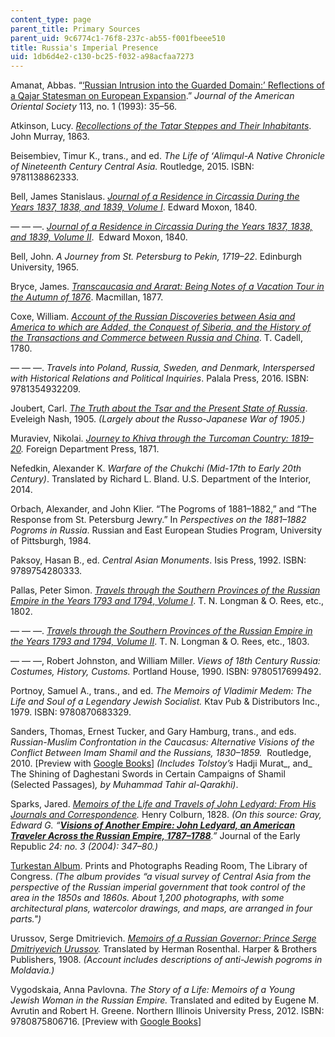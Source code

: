 ```yaml
---
content_type: page
parent_title: Primary Sources
parent_uid: 9c6774c1-76f8-237c-ab55-f001fbeee510
title: Russia's Imperial Presence
uid: 1db6d4e2-c130-bc25-f032-a98acfaa7273
---
```


Amanat, Abbas. “[‘Russian Intrusion into the Guarded Domain:’ Reflections of a Qajar Statesman on European Expansion](https://go.gale.com/ps/anonymous?id=GALE%7CA14320847&sid=googleScholar&v=2.1&it=r&linkaccess=abs&issn=00030279&p=AONE&sw=w).” _Journal of the American Oriental Society_ 113, no. 1 (1993): 35–56.

Atkinson, Lucy. _[Recollections of the Tatar Steppes and Their Inhabitants](https://www.google.com/books/edition/Recollections_of_Tartar_Steppes_and_Thei/MHgEAAAAYAAJ?hl=en&gbpv=1)_. John Murray, 1863. 

Beisembiev, Timur K., trans., and ed. _The Life of ʻAlimqul-A Native Chronicle of Nineteenth Century Central Asia._ Routledge, 2015. ISBN: 9781138862333. 

Bell, James Stanislaus. _[Journal of a Residence in Circassia During the Years 1837, 1838, and 1839, Volume I](https://www.google.com/books/edition/Journal_of_a_Residence_in_Circassia_Duri/WtlAAQAAMAAJ?hl=en&gbpv=1)_. Edward Moxon, 1840.

— — —. _[Journal of a Residence in Circassia During the Years 1837, 1838, and 1839, Volume II](https://www.google.com/books/edition/Journal_of_a_Residence_in_Circassia_Duri/SNlAAQAAMAAJ?hl=en&gbpv=1)_.  Edward Moxon, 1840.

Bell, John. _A Journey from St. Petersburg to Pekin, 1719–22_. Edinburgh University, 1965. 

Bryce, James. _[Transcaucasia and Ararat: Being Notes of a Vacation Tour in the Autumn of 1876](https://www.google.com/books/edition/Transcaucasia_and_Ararat/Ph47AAAAYAAJ?hl=en&gbpv=1)_. Macmillan, 1877.

Coxe, William. _[Account of the Russian Discoveries between Asia and America to which are Added, the Conquest of Siberia, and the History of the Transactions and Commerce between Russia and China](https://www.google.com/books/edition/Account_of_the_Russian_Discoveries_Betwe/C35cAAAAcAAJ?hl=en&gbpv=1)_. T. Cadell, 1780. 

— — —. _Travels into Poland, Russia, Sweden, and Denmark, Interspersed with Historical Relations and Political Inquiries_. Palala Press, 2016. ISBN: 9781354932209.

Joubert, Carl. _[The Truth about the Tsar and the Present State of Russia](https://www.google.com/books/edition/The_Truth_about_the_Tsar_and_the_Present/5BkpAAAAYAAJ?hl=en&gbpv=1)_. Eveleigh Nash, 1905. _(Largely about the Russo-Japanese War of 1905.)_

Muraviev, Nikolai. _[Journey to Khiva through the Turcoman Country: 1819–20](https://www.google.com/books/edition/Muraviev_s_Journey_to_Khiva_Through_the/fScAAAAAQAAJ?hl=en&gbpv=1)._ Foreign Department Press, 1871.

Nefedkin, Alexander K. _Warfare of the Chukchi (Mid-17th to Early 20th Century)_. Translated by Richard L. Bland. U.S. Department of the Interior, 2014.

Orbach, Alexander, and John Klier. “The Pogroms of 1881–1882,” and “The Response from St. Petersburg Jewry.” In _Perspectives on the 1881–1882 Pogroms in Russia_. Russian and East European Studies Program, University of Pittsburgh, 1984.

Paksoy, Hasan B., ed. _Central Asian Monuments_. Isis Press, 1992. ISBN: 9789754280333. 

Pallas, Peter Simon. [_Travels through the Southern Provinces of the Russian Empire in the Years 1793 and 1794_, _Volume I_](https://www.google.com/books/edition/_/Ex9fAAAAcAAJ?hl=en&gbpv=1). T. N. Longman & O. Rees, etc., 1802.

— — —. _[Travels through the Southern Provinces of the Russian Empire in the Years 1793 and 1794, Volume II](https://www.google.com/books/edition/Travel_Through_the_Southern_Provinces_of/KR9fAAAAcAAJ?hl=en&gbpv=1)_. T. N. Longman & O. Rees, etc., 1803.

— — —, Robert Johnston, and William Miller. _Views of 18th Century Russia: Costumes, History, Customs._ Portland House, 1990. ISBN: 9780517699492. 

Portnoy, Samuel A., trans., and ed. _The Memoirs of Vladimir Medem: The Life and Soul of a Legendary Jewish Socialist._ Ktav Pub & Distributors Inc., 1979. ISBN: 9780870683329. 

Sanders, Thomas, Ernest Tucker, and Gary Hamburg, trans., and eds. _Russian-Muslim Confrontation in the Caucasus: Alternative Visions of the Conflict Between Imam Shamil and the Russians, 1830–1859._  Routledge, 2010. \[Preview with [Google Books](https://www.google.com/books/edition/Russian_Muslim_Confrontation_in_the_Cauc/DXsXH22ht-EC?hl=en&gbpv=1)\] _(Includes Tolstoy’s_ Hadji Murat_, and_ The Shining of Daghestani Swords in Certain Campaigns of Shamil (Selected Passages)_, by Muhammad Tahir al-Qarakhi)_.

Sparks, Jared. _[Memoirs of the Life and Travels of John Ledyard: From His Journals and Correspondence](https://www.google.com/books/edition/Memoirs_of_the_Life_and_Travels_of_John/qBM6AAAAcAAJ?hl=en&gbpv=1)._ Henry Colburn, 1828. _(On this source: Gray, Edward G. “__[Visions of Another Empire: John Ledyard, an American Traveler Across the Russian Empire, 1787–1788](https://www.semanticscholar.org/paper/Visions-of-Another-Empire-John-Ledyard%2C-an-American-Gray/c0cd27e4425d70cc7d19cacdcdc04aa0e7f05206)__.”_ Journal of the Early Republic _24: no. 3 (2004): 347–80.)_

[Turkestan Album](https://www.loc.gov/rr/print/coll/287_turkestan.html). Prints and Photographs Reading Room, The Library of Congress. _(The album provides “a visual survey of Central Asia from the perspective of the Russian imperial government that took control of the area in the 1850s and 1860s. About 1,200 photographs, with some architectural plans, watercolor drawings, and maps, are arranged in four parts.")_

Urussov, Serge Dmitrievich. _[Memoirs of a Russian Governor: Prince Serge Dmitriyevich Urussov](https://www.google.com/books/edition/Memoirs_of_a_Russian_Governor/60gzAQAAMAAJ?hl=en&gbpv=1)._ Translated by Herman Rosenthal. Harper & Brothers Publishers, 1908. _(Account includes descriptions of anti-Jewish pogroms in Moldavia.)_

Vygodskaia, Anna Pavlovna. _The Story of a Life: Memoirs of a Young Jewish Woman in the Russian Empire._ Translated and edited by Eugene M. Avrutin and Robert H. Greene. Northern Illinois University Press, 2012. ISBN: 9780875806716. \[Preview with [Google Books](https://www.google.com/books/edition/The_Story_of_a_Life/W628DwAAQBAJ?hl=en&gbpv=1)\]